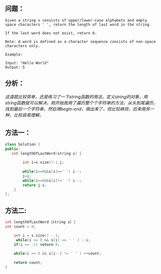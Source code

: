 
## 问题：
```
Given a string s consists of upper/lower-case alphabets and empty space characters ' ', return the length of last word in the string.

If the last word does not exist, return 0.

Note: A word is defined as a character sequence consists of non-space characters only.

Example:

Input: "Hello World"
Output: 5
```
## 分析：
###### 这道题比较简单，还是练习了一下string函数的用法，定义string的对象，用string函数就可以解决，刚开始我用了遍历整个个字符串的方法，从头到尾遍历，找到最后一个字符串，然后用begin-end，做出来了，但比较麻烦，后来用另一种，比较容易理解。

## 方法一：
```cpp
class Solution {
public:
   int lengthOfLastWord(string s) {
   
        int i=s.size()-1,j;
       
        while(i>=0&&s[i]==' ') i--;
        j=i;
        while(i>=0&&s[i]!=' ') i--;
        return j-i;
    }
};
```
## 方法二:
```cpp
int lengthOfLastWord（string s）{ 
int count = 0;

    int i = s.size() - 1;
     while(i >= 0 && s[i] == ' ' ) --i;
    if(i == -1) return 0;
   
    while(i >= 0 && s[i--] != ' ' ) ++count;
    
    return count;
}
```
